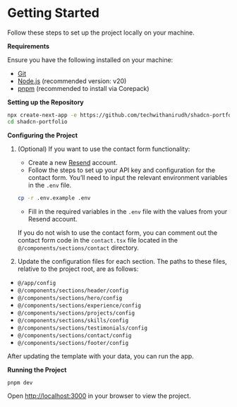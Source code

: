 # Getting Started
Follow these steps to set up the project locally on your machine.

**Requirements**

Ensure you have the following installed on your machine:

- [Git](https://git-scm.com/)
- [Node.js](https://nodejs.org/en) (recommended version: v20)
- [pnpm](https://pnpm.io/) (recommended to install via Corepack)

**Setting up the Repository**

```bash
npx create-next-app -e https://github.com/techwithanirudh/shadcn-portfolio
cd shadcn-portfolio
```

**Configuring the Project**

1. (Optional) If you want to use the contact form functionality:

   - Create a new [Resend](https://resend.com/) account.
   - Follow the steps to set up your API key and configuration for the contact form. You’ll need to input the relevant environment variables in the `.env` file.

   ```bash
   cp -r .env.example .env
   ```

   - Fill in the required variables in the `.env` file with the values from your Resend account.

   If you do not wish to use the contact form, you can comment out the contact form code in the `contact.tsx` file located in the `@/components/sections/contact` directory.

2. Update the configuration files for each section. The paths to these files, relative to the project root, are as follows:

- `@/app/config`
- `@/components/sections/header/config`
- `@/components/sections/hero/config`
- `@/components/sections/experience/config`
- `@/components/sections/projects/config`
- `@/components/sections/skills/config`
- `@/components/sections/testimonials/config`
- `@/components/sections/contact/config`
- `@/components/sections/footer/config`

After updating the template with your data, you can run the app.

**Running the Project**

```bash
pnpm dev
```

Open [http://localhost:3000](http://localhost:3000) in your browser to view the project.

